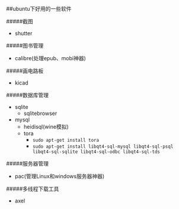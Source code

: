 ##ubuntu下好用的一些软件

#####截图
- shutter

#####图书管理
- calibre(处理epub、mobi神器)

#####画电路板
- kicad

#####数据库管理
- sqlite
  - sqlitebrowser
- mysql
  - heidisql(wine模拟)
  - tora
    - `sudo apt-get install tora`
    - `sudo apt-get install libqt4-sql-mysql libqt4-sql-psql libqt4-sql-sqlite libqt4-sql-odbc libqt4-sql-tds`

#####服务器管理
- pac(管理Linux和windows服务器神器)

#####多线程下载工具
- axel
